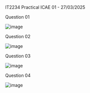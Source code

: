 IT2234 Practical  ICAE 01 - 27/03/2025

Question 01

![image](https://github.com/user-attachments/assets/dc7eeb4e-0fbd-4e61-85ca-2e3c0e505399)

Question 02

![image](https://github.com/user-attachments/assets/0a9002d3-f820-411d-9418-91cb3551370a)

Question 03

![image](https://github.com/user-attachments/assets/b2314942-bb68-4ed8-9eab-ea7b18cbfcda)

Question 04

![image](https://github.com/user-attachments/assets/26ab6d94-e2d8-4dc7-9a8f-4f2a910e1d56)











